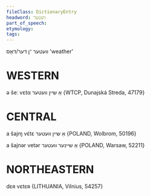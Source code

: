 ```yaml
---
fileClass: DictionaryEntry
headword: וועטער
part_of_speech: 
etymology: 
tags: 
---
```

וועטער
־ן
דער/דאָס
'weather'

WESTERN
========

ə šeː vɛtα אַ שיין וועטער {WTCP, Dunajská Streda, 47179}

CENTRAL
========

a šajɱ vɛ́tɛ אַ שיין וועטער {POLAND, Wolbrom, 50196}

a šajnər vetər אַ שיינער וועטער {POLAND, Warsaw, 52211}

NORTHEASTERN
==============

dɛʀ vɛtɛʀ {LITHUANIA, Vilnius, 54257}